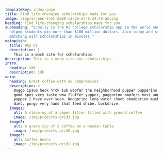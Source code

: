```yaml
---
templateKey: index-page
title: Find life-changing scholarships made for you
image: /img/screen-shot-2020-11-25-at-9.34.48-am.png
heading: Find life-changing scholarships made for you
subheading: "Scholly is the #1 college scholarship app in the world and has
  helped students win more than $100 million dollars. Join today and start
  matching with scholarships in minutes."
mainpitch:
  title: Why Us
  description: |
    This is a mock site for scholarships
description: This is a mock site for scholarships
intro:
  heading: idk
  description: idk
main:
  heading: Great coffee with no compromises
  description: >
    Doggo ipsum heck h*ck sub woofer the neighborhood pupper pupperino, very
    good spot very taste wow fluffer yapper, puggorino boofers most angery
    pupper I have ever seen. Doggorino long water shoob shooberino much ruin
    diet, porgo very hand that feed shibe. borkdrive.
  image1:
    alt: A close-up of a paper filter filled with ground coffee
    image: /img/products-grid3.jpg
  image2:
    alt: A green cup of a coffee on a wooden table
    image: /img/products-grid2.jpg
  image3:
    alt: Coffee beans
    image: /img/products-grid1.jpg
---
```

